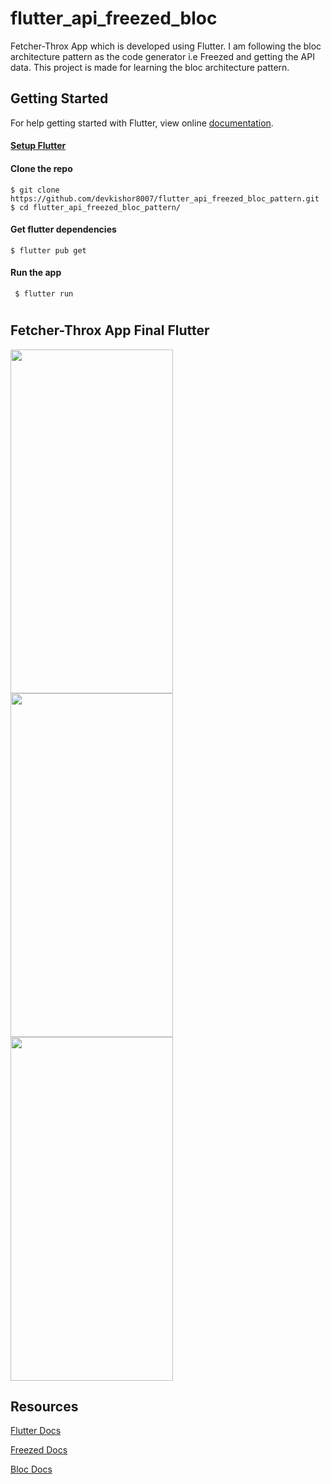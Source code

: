 # flutter_api_freezed_bloc

Fetcher-Throx App which is developed using Flutter. I am following the bloc architecture pattern as the code generator i.e Freezed and getting the API data. This project is made for learning the bloc architecture pattern.

## Getting Started
For help getting started with Flutter, view online [documentation](https://flutter.dev/).

#### [Setup Flutter](https://flutter.dev/docs/get-started/install)

#### Clone the repo 
    $ git clone https://github.com/devkishor8007/flutter_api_freezed_bloc_pattern.git
    $ cd flutter_api_freezed_bloc_pattern/

#### Get flutter dependencies
    $ flutter pub get
    
#### Run the app
     $ flutter run

#
## Fetcher-Throx App Final Flutter
<p float="left">
<img src="https://user-images.githubusercontent.com/73419211/130905259-441ad17b-3ca5-4d2f-be71-8154dc74917f.jpg" height="550" width="260">
<img src="https://user-images.githubusercontent.com/73419211/130905257-93353ab9-fde3-40f6-a6e0-a5ff3677efb4.jpg" height="550" width="260">
<img src="https://user-images.githubusercontent.com/73419211/130905248-a4d42eed-203e-4f3e-a9e7-7b4a39b40467.jpg" height="550" width="260">

 ## Resources   
[Flutter Docs](https://flutter.dev/docs)
    
[Freezed Docs](https://pub.dev/packages/freezed)
    
[Bloc Docs](https://bloclibrary.dev/#/gettingstarted)
